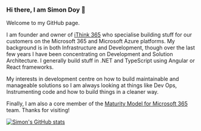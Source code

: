### Hi there, I am Simon Doy 👋

Welcome to my GitHub page.

I am founder and owner of [iThink 365](https://www.ithink365.co.uk) who specialise building stuff for our customers on the Microsoft 365 and Microsoft Azure platforms.
My background is in both Infrastructure and Development, though over the last few years I have been concentrating on Development and Solution Architecture. I generally build stuff in .NET and TypeScript using Angular or React frameworks.

My interests in development centre on how to build maintainable and manageable solutions so I am always looking at things like Dev Ops, Instrumenting code and how to build things in a cleaner way.

Finally, I am also a core member of the [Maturity Model for Microsoft 365](https://docs.microsoft.com/en-us/microsoft-365/community/microsoft365-maturity-model--intro) team.
Thanks for visiting!

[![Simon's GitHub stats](https://github-readme-stats.vercel.app/api?username=simondoy)](https://github.com/simondoy/github-readme-stats)

<!--
**SimonDoy/SimonDoy** is a ✨ _special_ ✨ repository because its `README.md` (this file) appears on your GitHub profile.

Here are some ideas to get you started:

- 🔭 I’m currently working on ...
- 🌱 I’m currently learning ...
- 👯 I’m looking to collaborate on ...
- 🤔 I’m looking for help with ...
- 💬 Ask me about ...
- 📫 How to reach me: ...
- 😄 Pronouns: ...
- ⚡ Fun fact: ...
-->
